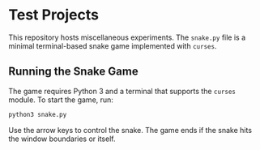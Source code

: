 # Test Projects

This repository hosts miscellaneous experiments. The `snake.py` file is a
minimal terminal-based snake game implemented with `curses`.

## Running the Snake Game

The game requires Python 3 and a terminal that supports the `curses` module.
To start the game, run:

```bash
python3 snake.py
```

Use the arrow keys to control the snake. The game ends if the snake hits the
window boundaries or itself.
